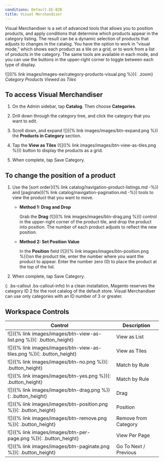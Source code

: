 ```yaml
---
conditions: Default.EE-B2B
title: Visual Merchandiser
---
```


Visual Merchandiser is a set of advanced tools that allows you to position products, and apply conditions that determine which products appear in the category listing. The result can be a dynamic selection of products that adjusts to changes in the catalog. You have the option to work in “visual mode,” which shows each product as a tile on a grid, or to work from a list of products in the category. The same tools are available in each mode, and you can use the buttons in the upper-right corner to toggle between each type of display.

![]({% link images/images-ee/category-products-visual.png %}){: .zoom}
*Category Products Viewed as Tiles*

## To access Visual Merchandiser

1. On the Admin sidebar, tap **Catalog**. Then choose **Categories**.

1. Drill down through the category tree, and click the category that you want to edit.

1. Scroll down, and expand ![]({% link images/images/btn-expand.png %}) the **Products in Category** section.

1. Tap the **View as Tiles** (![]({% link images/images/btn-view-as-tiles.png %})) button to display the products as a grid.

1. When complete, tap <span class="btn">Save Category</span>.

## To change the position of a product

1. Use the [sort order]({% link catalog/navigation-product-listings.md -%}) and [paginate]({% link catalog/navigation-pagination.md -%}) tools to view the product that you want to move.

    * **Method 1: Drag and Drop**

        Grab the **Drag** (![]({% link images/images/btn-drag.png %})) control in the upper-right corner of the product tile, and drop the product into position. The number of each product adjusts to reflect the new position.

    * **Method 2: Set Position Value**

        In the **Position** field (![]({% link images/images/btn-position.png %}))on the product tile, enter the number where you want the product to appear. Enter the number zero (0) to place the product at the top of the list.

1. When complete, tap <span class="btn">Save Category</span>.

{: .bs-callout .bs-callout-info}
In a clean installation, Magento reserves the category ID 2 for the root catalog of the default store. Visual Merchandiser can use only categories with an ID number of 3 or greater.

## Workspace Controls

|Control|Description|
|--- |--- |
|![]({% link images/images/btn-view-as-list.png %}){: .button_height}|View as List|
|![]({% link images/images/btn-view-as-tiles.png %}){: .button_height}|View as Tiles|
|![]({% link images/images/btn-no.png %}){: .button_height}|Match by Rule|
|![]({% link images/images/btn-yes.png %}){: .button_height}|Match by Rule|
|![]({% link images/images/btn-drag.png %}){: .button_height}|Drag|
|![]({% link images/images/btn-position.png %}){: .button_height}|Position|
|![]({% link images/images/btn-remove.png %}){: .button_height}|Remove from Category|
|![]({% link images/images/btn-per-page.png %}){: .button_height}|View Per Page|
|![]({% link images/images/btn-paginate.png %}){: .button_height}|Go To Next / Previous|